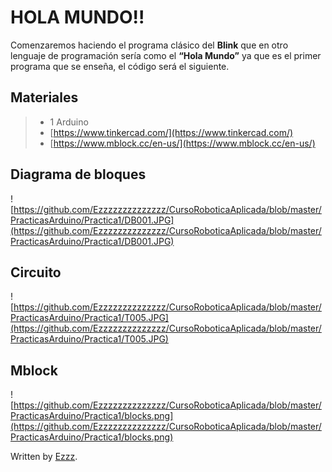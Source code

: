 # HOLA MUNDO!! 

Comenzaremos haciendo el programa clásico del **Blink** que en otro lenguaje de programación sería como el **“Hola Mundo”** ya que es el primer programa que se enseña, el código será el siguiente. 

## Materiales
> - 1 Arduino
> - [https://www.tinkercad.com/](https://www.tinkercad.com/)
> - [https://www.mblock.cc/en-us/](https://www.mblock.cc/en-us/)

## Diagrama de bloques
![https://github.com/Ezzzzzzzzzzzzzz/CursoRoboticaAplicada/blob/master/PracticasArduino/Practica1/DB001.JPG](https://github.com/Ezzzzzzzzzzzzzz/CursoRoboticaAplicada/blob/master/PracticasArduino/Practica1/DB001.JPG)

## Circuito

![https://github.com/Ezzzzzzzzzzzzzz/CursoRoboticaAplicada/blob/master/PracticasArduino/Practica1/T005.JPG](https://github.com/Ezzzzzzzzzzzzzz/CursoRoboticaAplicada/blob/master/PracticasArduino/Practica1/T005.JPG)


## Mblock
![https://github.com/Ezzzzzzzzzzzzzz/CursoRoboticaAplicada/blob/master/PracticasArduino/Practica1/blocks.png](https://github.com/Ezzzzzzzzzzzzzz/CursoRoboticaAplicada/blob/master/PracticasArduino/Practica1/blocks.png)




Written by  [Ezzz](https://ezzzzzzzzzzzzzz.github.io/).
<!--stackedit_data:
eyJoaXN0b3J5IjpbMTc4MjM5ODI0NiwtMjU0MzIzNzc0LDE1MD
c1Nzg0MTksMTg0MDk0ODIxNSwtMjA1MjY1NDMyMV19
-->